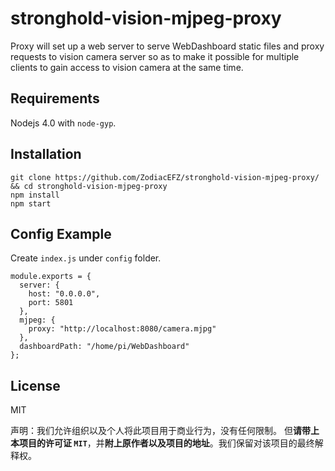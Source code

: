 # stronghold-vision-mjpeg-proxy

Proxy will set up a web server to serve WebDashboard static files and proxy requests to vision camera server so as to
make it possible for multiple clients to gain access to vision camera at the same time.

## Requirements

Nodejs 4.0 with `node-gyp`.

## Installation

```
git clone https://github.com/ZodiacEFZ/stronghold-vision-mjpeg-proxy/ && cd stronghold-vision-mjpeg-proxy
npm install
npm start
```

## Config Example

Create `index.js` under `config` folder.

    module.exports = {
      server: {
        host: "0.0.0.0",
        port: 5801  
      },
      mjpeg: {
        proxy: "http://localhost:8080/camera.mjpg"
      },
      dashboardPath: "/home/pi/WebDashboard"
    };
    
## License

MIT

声明：我们允许组织以及个人将此项目用于商业行为，没有任何限制。
但**请带上本项目的许可证 `MIT`**，并**附上原作者以及项目的地址**。我们保留对该项目的最终解释权。
